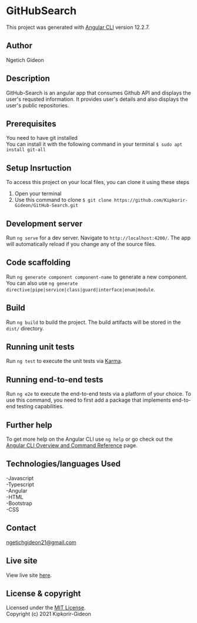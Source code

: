# GitHubSearch

This project was generated with [Angular CLI](https://github.com/angular/angular-cli) version 12.2.7.

## Author

Ngetich Gideon

## Description

GitHub-Search is an angular app that consumes Github API and displays the user's requsted information. It provides user's details and also displays the user's public repositories.

## Prerequisites

You need to have git installed<br />
You can install it with the following command in your terminal
`$ sudo apt install git-all`

## Setup Insrtuction

To access this project on your local files, you can clone it using these steps
1. Open your terminal
1. Use this command to clone `$ git clone https://github.com/Kipkorir-Gideon/GitHub-Search.git`

## Development server

Run `ng serve` for a dev server. Navigate to `http://localhost:4200/`. The app will automatically reload if you change any of the source files.

## Code scaffolding

Run `ng generate component component-name` to generate a new component. You can also use `ng generate directive|pipe|service|class|guard|interface|enum|module`.

## Build

Run `ng build` to build the project. The build artifacts will be stored in the `dist/` directory.

## Running unit tests

Run `ng test` to execute the unit tests via [Karma](https://karma-runner.github.io).

## Running end-to-end tests

Run `ng e2e` to execute the end-to-end tests via a platform of your choice. To use this command, you need to first add a package that implements end-to-end testing capabilities.

## Further help

To get more help on the Angular CLI use `ng help` or go check out the [Angular CLI Overview and Command Reference](https://angular.io/cli) page.

## Technologies/languages Used

-Javascript<br/>
-Typescript<br/>
-Angular<br/>
-HTML<br/>
-Bootstrap<br/>
-CSS

## Contact

ngetichgideon21@gmail.com

## Live site

View live site [here](https://kipkorir-gideon.github.io/GitHub-Search/profile/).

## License & copyright

Licensed under the [MIT License](LICENSE).<br />
Copyright (c) 2021 Kipkorir-Gideon
